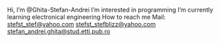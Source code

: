  Hi, I’m @Ghita-Stefan-Andrei
 I’m interested in programming
 I’m currently learning electronical engineering
 How to reach me 
        Mail: stefst_stef@yahoo.com
              stefst_stefblizz@yahoo.com
              stefan_andrei.ghita@stud.etti.pub.ro

<!---
Ghita-Stefan-Andrei/Ghita-Stefan-Andrei is a ✨ special ✨ repository because its `README.md` (this file) appears on your GitHub profile.
You can click the Preview link to take a look at your changes.
--->
